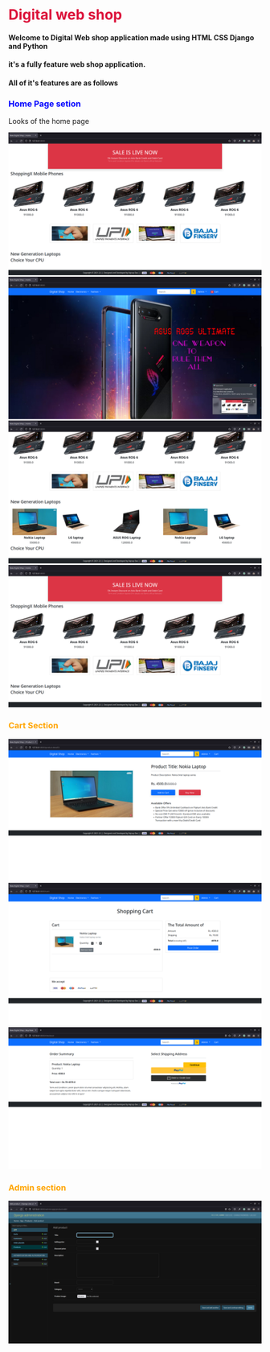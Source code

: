 <h1 style="color:crimson;"> Digital web shop</h1>
<h4>Welcome to Digital Web shop application made using HTML CSS Django and Python</h4>

<h4>it's a fully feature web shop application.</h4>

<h4>All of it's features are as follows </h4>

<h3 style="color:blue;">Home Page setion</h3>

Looks of the home page 

<img alt="image1" src="https://github.com/RajrupDasid/webshop/blob/master/Demo_images/image1.png">

<img alt="image2" src="https://github.com/RajrupDasid/webshop/blob/master/Demo_images/image2.png">

<img alt="image3" src="https://github.com/RajrupDasid/webshop/blob/master/Demo_images/image3.png">

<img alt="image1" src="https://github.com/RajrupDasid/webshop/blob/master/Demo_images/image1.png">


<h3 style="color:orange;"> Cart Section </h3>


<img alt="cart1" src="https://github.com/RajrupDasid/webshop/blob/master/Demo_images/cart1.png">


<img alt="cart2" src="https://github.com/RajrupDasid/webshop/blob/master/Demo_images/cart2.png">


<img alt="cart3" src="https://github.com/RajrupDasid/webshop/blob/master/Demo_images/cart3.png">




<h3 style="color:orange;"> Admin section </h3>


<img alt="admin1" src="https://github.com/RajrupDasid/webshop/blob/master/Demo_images/admin1.png">




